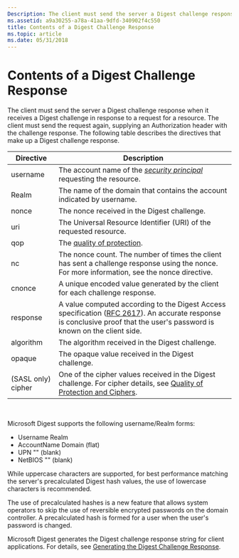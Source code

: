 ```yaml
---
Description: The client must send the server a Digest challenge response when it receives a Digest challenge in response to a request for a resource.
ms.assetid: a9a30255-a78a-41aa-9dfd-340902f4c550
title: Contents of a Digest Challenge Response
ms.topic: article
ms.date: 05/31/2018
---
```


# Contents of a Digest Challenge Response

The client must send the server a Digest challenge response when it receives a Digest challenge in response to a request for a resource. The client must send the request again, supplying an Authorization header with the challenge response. The following table describes the directives that make up a Digest challenge response.



| Directive          | Description                                                                                                                                                                                                                |
|--------------------|----------------------------------------------------------------------------------------------------------------------------------------------------------------------------------------------------------------------------|
| username           | The account name of the [*security principal*](/windows/desktop/SecGloss/s-gly) requesting the resource.                                                                  |
| Realm              | The name of the domain that contains the account indicated by username.                                                                                                                                                    |
| nonce              | The nonce received in the Digest challenge.                                                                                                                                                                                |
| uri                | The Universal Resource Identifier (URI) of the requested resource.                                                                                                                                                         |
| qop                | The [quality of protection](quality-of-protection.md).                                                                                                                                                                    |
| nc                 | The nonce count. The number of times the client has sent a challenge response using the nonce. For more information, see the nonce directive.                                                                              |
| cnonce             | A unique encoded value generated by the client for each challenge response.                                                                                                                                                |
| response           | A value computed according to the Digest Access specification ([RFC 2617](https://www.ietf.org/rfc/rfc2617.txt)). An accurate response is conclusive proof that the user's password is known on the client side. |
| algorithm          | The algorithm received in the Digest challenge.                                                                                                                                                                            |
| opaque             | The opaque value received in the Digest challenge.                                                                                                                                                                         |
| (SASL only) cipher | One of the cipher values received in the Digest challenge. For cipher details, see [Quality of Protection and Ciphers](quality-of-protection-and-ciphers.md).                                                             |



 

Microsoft Digest supports the following username/Realm forms:

-   Username Realm
-   AccountName Domain (flat)
-   UPN "" (blank)
-   NetBIOS "" (blank)

While uppercase characters are supported, for best performance matching the server's precalculated Digest hash values, the use of lowercase characters is recommended.

The use of precalculated hashes is a new feature that allows system operators to skip the use of reversible encrypted passwords on the domain controller. A precalculated hash is formed for a user when the user's password is changed.

Microsoft Digest generates the Digest challenge response string for client applications. For details, see [Generating the Digest Challenge Response](generating-the-digest-challenge-response.md).

 

 